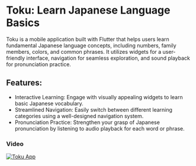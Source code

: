 # Toku: Learn Japanese Language Basics

Toku is a mobile application built with Flutter that helps users learn fundamental Japanese language concepts, including numbers, family members, colors, and common phrases. It utilizes widgets for a user-friendly interface, navigation for seamless exploration, and sound playback for pronunciation practice.

## Features:

- Interactive Learning: Engage with visually appealing widgets to learn basic Japanese vocabulary.
- Streamlined Navigation: Easily switch between different learning categories using a well-designed navigation system.
- Pronunciation Practice: Strengthen your grasp of Japanese pronunciation by listening to audio playback for each word or phrase.

### Video

[![Toku App](https://github.com/hayam-tarek/toku/assets/125991048/7bc8fe22-aae4-4122-b7b4-7619cb5b7747)](https://github.com/hayam-tarek/toku/assets/125991048/fdc908ca-41c5-41d5-ad2c-97a768f8b45f)
